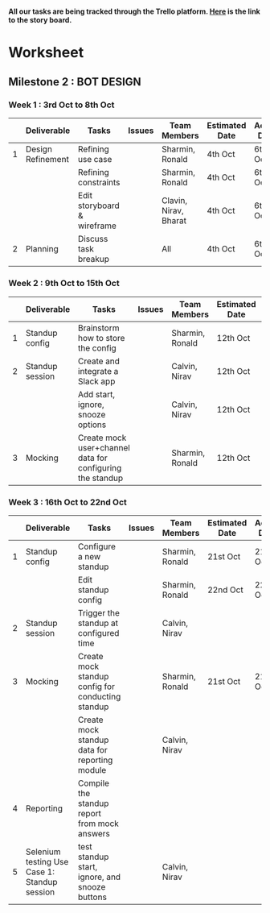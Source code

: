 #### All our tasks are being tracked through the Trello platform. [Here](https://trello.com/b/c9BAsFYW/milestone2) is the link to the story board.

# Worksheet

## Milestone 2 : BOT DESIGN

### Week 1 : 3rd Oct to 8th Oct  
  
|   | Deliverable       | Tasks                       | Issues | Team Members          | Estimated Date | Actual Date |
|---|-------------------|-----------------------------|--------|-----------------------|----------------|-------------|
| 1 | Design Refinement | Refining use case           |        | Sharmin, Ronald       | 4th Oct        | 6th Oct     |
|   |                   | Refining constraints        |        | Sharmin, Ronald       | 4th Oct        | 6th Oct     |
|   |                   | Edit storyboard & wireframe |        | Clavin, Nirav, Bharat | 4th Oct        | 6th Oct     |
| 2 | Planning          | Discuss task breakup        |        | All                   | 4th Oct        | 6th Oct     |
  
### Week 2 : 9th Oct to 15th Oct   

|   | Deliverable      | Tasks | Issues | Team Members | Estimated Date | Actual Date |
|---|------------------|-----------------------------------------------------------|--|-----------------|----------|----------|
| 1 | Standup config   | Brainstorm how to store the config                        |  | Sharmin, Ronald | 12th Oct | 12th Oct |
| 2 | Standup session  | Create and integrate a Slack app                          |  | Calvin, Nirav   | 12th Oct | 14th Oct |
|   |                  | Add start, ignore, snooze options                         |  | Calvin, Nirav   | 12th Oct | 15th Oct |
| 3 | Mocking          | Create mock user+channel data for configuring the standup |  | Sharmin, Ronald | 12th Oct | 14th Oct |

### Week 3 : 16th Oct to 22nd Oct    

|   | Deliverable      | Tasks | Issues | Team Members | Estimated Date | Actual Date |
|---|----------------------------------------------|---------------------------------------------------|--|-----------------|----------|----------|
| 1 | Standup config                               | Configure a new standup                           |  | Sharmin, Ronald | 21st Oct | 21st Oct |
|   |                                              | Edit standup config                               |  | Sharmin, Ronald | 22nd Oct | 22nd Oct |
| 2 | Standup session                              | Trigger the standup at configured time            |  | Calvin, Nirav   |          |          |
| 3 | Mocking                                      | Create mock standup config for conducting standup |  | Sharmin, Ronald | 21st Oct | 21st Oct |
|   |                                              | Create mock standup data for reporting module     |  | Calvin, Nirav   |          |          |
| 4 | Reporting                                    | Compile the standup report from mock answers      |  |                 |          |          |
| 5 | Selenium testing Use Case 1: Standup session | test standup start, ignore, and snooze buttons    |  | Calvin, Nirav   |          |          |
